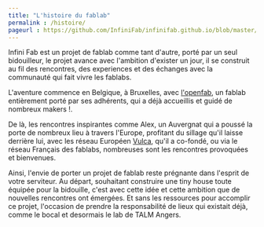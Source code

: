 ```yaml
---
title: "L'histoire du fablab"
permalink : /histoire/
pageurl : https://github.com/InfiniFab/infinifab.github.io/blob/master/histoire.md
---
```


Infini Fab est un projet de fablab comme tant d'autre, porté par un seul bidouilleur, le projet avance avec l'ambition d'exister un jour, il se construit au fil des rencontres, des experiences et des échanges avec la communauté qui fait vivre les fablabs.

L'aventure commence en Belgique, à Bruxelles, avec <a href="https://openfab.be/" target="_blank">l'openfab</a>, un fablab entièrement porté par ses adhérents, qui a déjà accueillis et guidé de nombreux makers !.

De là, les rencontres inspirantes comme Alex, un Auvergnat qui a poussé la porte de nombreux lieu à travers l'Europe, profitant du sillage qu'il laisse derrière lui, avec les réseau Européen <a href="https://vulca.eu/" target="_blank">Vulca</a>, qu'il a co-fondé, ou via le réseau Français des fablabs, nombreuses sont les rencontres provoquées et bienvenues.

Ainsi, l'envie de porter un projet de fablab reste prégnante dans l'esprit de votre serviteur. Au départ, souhaitant construire une tiny house toute équipée pour la bidouille, c'est avec cette idée et cette  ambition que de nouvelles rencontres ont émergées. Et sans les ressources pour accomplir ce projet, l'occasion de prendre la responsabilité de lieux qui existait déjà, comme  le bocal et desormais le lab de TALM Angers.